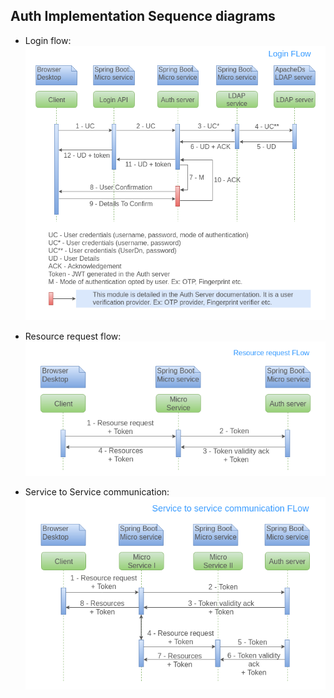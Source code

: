 ## Auth Implementation Sequence diagrams

* Login flow:
![Login flow](_images/arch_diagrams/auth/login_flow.png)

* Resource request flow:
![Resource request flow](_images/arch_diagrams/auth/resource_request_flow.png)

* Service to Service communication:
![Service to Service communication](_images/arch_diagrams/auth/service-service-communication.png)